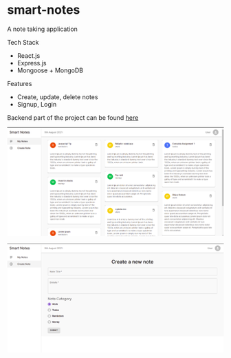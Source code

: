 # smart-notes

A note taking application

Tech Stack

- React.js
- Express.js
- Mongoose + MongoDB

Features

- Create, update, delete notes
- Signup, Login

Backend part of the project can be found [here](https://github.com/Sreejan-22/smart-notes-backend)

![screenshot 1](https://github.com/Sreejan-22/smart-notes/blob/master/screenshots/smart-notes1.png)

![screenshot 2](https://github.com/Sreejan-22/smart-notes/blob/master/screenshots/smart-notes2.png)
